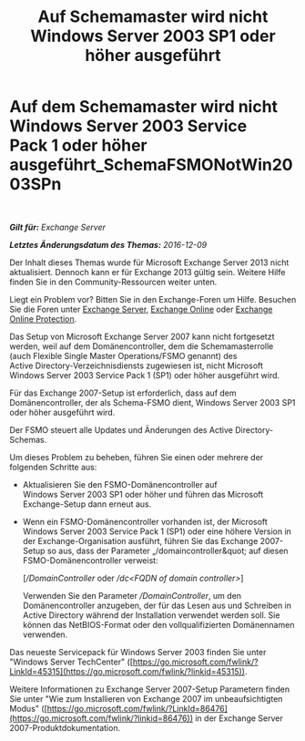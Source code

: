 ﻿---
title: 'Auf Schemamaster wird nicht Windows Server 2003 SP1 oder höher ausgeführt'
TOCTitle: Auf dem Schemamaster wird nicht Windows Server 2003 Service Pack 1 oder höher ausgeführt_SchemaFSMONotWin2003SPn
ms:assetid: 644a85ca-7b36-4ed0-bd21-c64f2742df70
ms:mtpsurl: https://technet.microsoft.com/de-de/library/ms.exch.setupreadiness.schemafsmonotwin2003spn(v=EXCHG.150)
ms:contentKeyID: 50475840
ms.date: 05/22/2018
mtps_version: v=EXCHG.150
ms.translationtype: MT
---

# Auf dem Schemamaster wird nicht Windows Server 2003 Service Pack 1 oder höher ausgeführt\_SchemaFSMONotWin2003SPn

 

_**Gilt für:** Exchange Server_

_**Letztes Änderungsdatum des Themas:** 2016-12-09_

Der Inhalt dieses Themas wurde für Microsoft Exchange Server 2013 nicht aktualisiert. Dennoch kann er für Exchange 2013 gültig sein. Weitere Hilfe finden Sie in den Community-Ressourcen weiter unten.

Liegt ein Problem vor? Bitten Sie in den Exchange-Foren um Hilfe. Besuchen Sie die Foren unter [Exchange Server](https://go.microsoft.com/fwlink/p/?linkid=60612), [Exchange Online](https://go.microsoft.com/fwlink/p/?linkid=267542) oder [Exchange Online Protection](https://go.microsoft.com/fwlink/p/?linkid=285351).

Das Setup von Microsoft Exchange Server 2007 kann nicht fortgesetzt werden, weil auf dem Domänencontroller, dem die Schemamasterrolle (auch Flexible Single Master Operations/FSMO genannt) des Active Directory-Verzeichnisdiensts zugewiesen ist, nicht Microsoft Windows Server 2003 Service Pack 1 (SP1) oder höher ausgeführt wird.

Für das Exchange 2007-Setup ist erforderlich, dass auf dem Domänencontroller, der als Schema-FSMO dient, Windows Server 2003 SP1 oder höher ausgeführt wird.

Der FSMO steuert alle Updates und Änderungen des Active Directory-Schemas.

Um dieses Problem zu beheben, führen Sie einen oder mehrere der folgenden Schritte aus:

  - Aktualisieren Sie den FSMO-Domänencontroller auf Windows Server 2003 SP1 oder höher und führen das Microsoft Exchange-Setup dann erneut aus.

  - Wenn ein FSMO-Domänencontroller vorhanden ist, der Microsoft Windows Server 2003 Service Pack 1 (SP1) oder eine höhere Version in der Exchange-Organisation ausführt, führen Sie das Exchange 2007-Setup so aus, dass der Parameter „/domaincontroller\&quot; auf diesen FSMO-Domänencontroller verweist:
    
    \[*/DomainController* oder */dc\<FQDN of domain controller\>*\]
    
    Verwenden Sie den Parameter */DomainController*, um den Domänencontroller anzugeben, der für das Lesen aus und Schreiben in Active Directory während der Installation verwendet werden soll. Sie können das NetBIOS-Format oder den vollqualifizierten Domänennamen verwenden.

Das neueste Servicepack für Windows Server 2003 finden Sie unter "Windows Server TechCenter" ([https://go.microsoft.com/fwlink/?LinkId=45315](https://go.microsoft.com/fwlink/?linkid=45315)).

Weitere Informationen zu Exchange Server 2007-Setup Parametern finden Sie unter "Wie zum Installieren von Exchange 2007 im unbeaufsichtigten Modus" ([https://go.microsoft.com/fwlink/?LinkId=86476](https://go.microsoft.com/fwlink/?linkid=86476)) in der Exchange Server 2007-Produktdokumentation.

